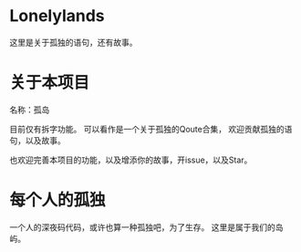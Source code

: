 # Lonelylands
这里是关于孤独的语句，还有故事。

# 关于本项目
名称：孤岛 

目前仅有拆字功能。
可以看作是一个关于孤独的Qoute合集，
欢迎贡献孤独的语句，以及故事。

也欢迎完善本项目的功能，以及增添你的故事，开issue，以及Star。

# 每个人的孤独

一个人的深夜码代码，或许也算一种孤独吧，为了生存。
这里是属于我们的岛屿。
